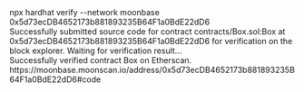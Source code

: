 <div id="termynal" data-termynal>
    <span data-ty="input"><span class="file-path"></span>npx hardhat verify --network moonbase 0x5d73ecDB4652173b881893235B64F1a0BdE22dD6</span>
    <br>
    <span data-ty>Successfully submitted source code for contract</span>
    <span data-ty>contracts/Box.sol:Box at 0x5d73ecDB4652173b881893235B64F1a0BdE22dD6</span>
    <span data-ty>for verification on the block explorer. Waiting for verification result...</span>
    <br>
    <span data-ty>Successfully verified contract Box on Etherscan.</span>
    <span data-ty>https://moonbase.moonscan.io/address/0x5d73ecDB4652173b881893235B64F1a0BdE22dD6#code</span>
     <span data-ty="input"><span class="file-path"></span></span>
</div>
